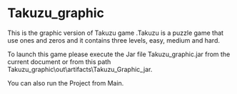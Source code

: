 # Takuzu_graphic
This is the graphic version of Takuzu game .Takuzu is a puzzle game that use ones and zeros and it contains three levels, easy, medium and hard.

To launch this game please execute the Jar file Takuzu_graphic.jar from the current document or from this path Takuzu_graphic\out\artifacts\Takuzu_Graphic_jar.

You can also run the Project from Main.
